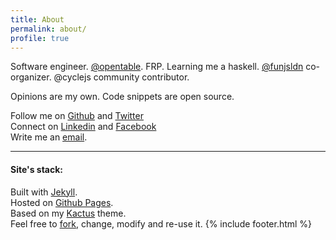```yaml
---
title: About
permalink: about/
profile: true
---
```

Software engineer. [@opentable](http://www.opentable.com). FRP. Learning me a haskell. [@funjsldn](https://twitter.com/funjsldn) co-organizer. @cyclejs community contributor.

Opinions are my own. Code snippets are open source.

Follow me on [Github](https://github.com/nickbalestra) and [Twitter](https://twitter.com/nickbalestra)<br>
Connect on [Linkedin](https://linkedin.com/in/nickbalestra) and [Facebook](https://facebook.com/nickbalestra)<br>
Write me an [email](mailto:nick@balestra.ch).
***

#### Site's stack:

Built with [Jekyll](http://jekyllrb.com/).
<br>Hosted on [Github Pages](https://pages.github.com/).
<br>Based on my [Kactus](https://github.com/nickbalestra/kactus) theme.
<br>Feel free to [fork](https://github.com/nickbalestra/nickbalestra.github.io), change, modify and re-use it.
{% include footer.html %}
